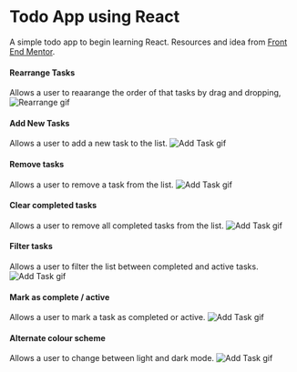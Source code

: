 # Todo App using React

  

A simple todo app to begin learning React. Resources and idea from [Front End Mentor](https://www.frontendmentor.io/challenges/todo-app-Su1_KokOW).

  

#### Rearrange Tasks
Allows a user to reaarange the order of that tasks by drag and dropping,
![Rearrange gif](https://media.giphy.com/media/P7S64JQXosPauKT80F/giphy.gif)

#### Add New Tasks
Allows a user to add a new task to the list.
![Add Task gif](https://media.giphy.com/media/yzXNp8HHNDzyjWcnqm/giphy.gif)
#### Remove tasks
Allows a user to remove a task from the list.
![Add Task gif](https://media.giphy.com/media/q1AVTI3wg8xcPa5vaF/giphy.gif)
#### Clear completed tasks
Allows a user to remove all completed tasks from the list.
![Add Task gif](https://media.giphy.com/media/OHpCgsvVzQztGETo10/giphy.gif)
#### Filter tasks
Allows a user to filter the list between completed and active tasks.
![Add Task gif](https://media.giphy.com/media/M8kQ5MVF6bXRnzBF73/giphy.gif)
#### Mark as complete / active
Allows a user to mark a task as completed or active.
![Add Task gif](https://media.giphy.com/media/w9muVttPHSn2N7GAhm/giphy.gif)
#### Alternate colour scheme
Allows a user to change between light and dark mode.
![Add Task gif](https://media.giphy.com/media/8k46VtBTSCxsQvuCcq/giphy.gif)
